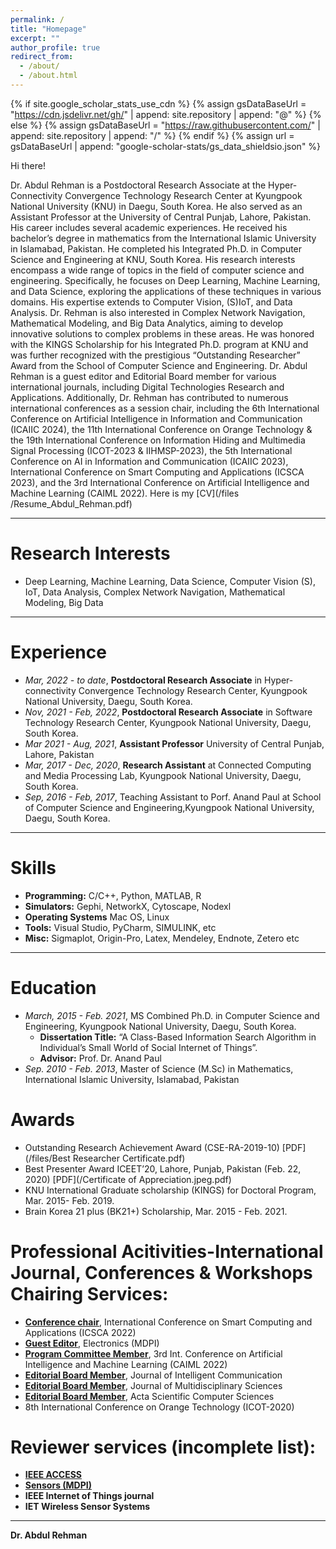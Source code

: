 ```yaml
---
permalink: /
title: "Homepage"
excerpt: ""
author_profile: true
redirect_from: 
  - /about/
  - /about.html
---
```


{% if site.google_scholar_stats_use_cdn %}
{% assign gsDataBaseUrl = "https://cdn.jsdelivr.net/gh/" | append: site.repository | append: "@" %}
{% else %}
{% assign gsDataBaseUrl = "https://raw.githubusercontent.com/" | append: site.repository | append: "/" %}
{% endif %}
{% assign url = gsDataBaseUrl | append: "google-scholar-stats/gs_data_shieldsio.json" %}

<span class='anchor' id='about-me'></span>


Hi there!

Dr. Abdul Rehman is a Postdoctoral Research Associate at the Hyper-Connectivity Convergence Technology Research
Center at Kyungpook National University (KNU) in Daegu, South Korea. He also served as an Assistant Professor at
the University of Central Punjab, Lahore, Pakistan. His career includes several academic experiences. He received his
bachelor’s degree in mathematics from the International Islamic University in Islamabad, Pakistan. He completed his
Integrated Ph.D. in Computer Science and Engineering at KNU, South Korea. His research interests encompass a wide
range of topics in the field of computer science and engineering. Specifically, he focuses on Deep Learning, Machine
Learning, and Data Science, exploring the applications of these techniques in various domains. His expertise extends to
Computer Vision, (S)IoT, and Data Analysis. Dr. Rehman is also interested in Complex Network Navigation, Mathematical
Modeling, and Big Data Analytics, aiming to develop innovative solutions to complex problems in these areas. He was
honored with the KINGS Scholarship for his Integrated Ph.D. program at KNU and was further recognized with the
prestigious “Outstanding Researcher” Award from the School of Computer Science and Engineering. Dr. Abdul Rehman
is a guest editor and Editorial Board member for various international journals, including Digital Technologies Research
and Applications. Additionally, Dr. Rehman has contributed to numerous international conferences as a session chair,
including the 6th International Conference on Artificial Intelligence in Information and Communication (ICAIIC 2024),
the 11th International Conference on Orange Technology & the 19th International Conference on Information Hiding
and Multimedia Signal Processing (ICOT-2023 & IIHMSP-2023), the 5th International Conference on AI in Information
and Communication (ICAIIC 2023), International Conference on Smart Computing and Applications (ICSCA 2023), and the
3rd International Conference on Artificial Intelligence and Machine Learning (CAIML 2022). Here is my [CV](/files
/Resume_Abdul_Rehman.pdf)

---

# Research Interests
- Deep Learning, Machine Learning, Data Science, Computer Vision (S), IoT, Data Analysis, Complex Network Navigation, Mathematical Modeling, Big Data

---

# Experience
- *Mar, 2022 - to date*, **Postdoctoral Research Associate** in Hyper-connectivity Convergence Technology Research Center, Kyungpook National University, Daegu, South Korea.
- *Nov, 2021 - Feb, 2022*, **Postdoctoral Research Associate** in Software Technology Research Center, Kyungpook National University, Daegu, South Korea.
- *Mar 2021 - Aug, 2021*, **Assistant Professor** University of Central Punjab, Lahore, Pakistan
- *Mar, 2017 - Dec, 2020*, **Research Assistant** at Connected Computing and Media Processing Lab, Kyungpook National University, Daegu, South Korea.
- *Sep, 2016 - Feb, 2017*, Teaching Assistant to Porf. Anand Paul at School of Computer Science and Engineering,Kyungpook National University, Daegu, South Korea.

---

# Skills
- **Programming:** C/C++, Python, MATLAB, R
- **Simulators:** Gephi, NetworkX, Cytoscape, Nodexl
- **Operating Systems** Mac OS, Linux
- **Tools:** Visual Studio, PyCharm, SIMULINK, etc
- **Misc:** Sigmaplot, Origin-Pro, Latex, Mendeley, Endnote, Zetero etc

---

# Education
- *March, 2015 - Feb. 2021*, MS Combined Ph.D. in Computer Science and Engineering, Kyungpook National University, Daegu, South Korea.
  - **Dissertation Title:** “A Class-Based Information Search Algorithm in Individual’s Small World of Social Internet of Things”.
  - **Advisor:** Prof. Dr. Anand Paul
- *Sep. 2010 - Feb. 2013*, Master of Science (M.Sc) in Mathematics, International Islamic University, Islamabad, Pakistan

# Awards
- Outstanding Research Achievement Award (CSE-RA-2019-10) [PDF](/files/Best Researcher Certificate.pdf)
- Best Presenter Award ICEET’20, Lahore, Punjab, Pakistan (Feb. 22, 2020) [PDF](/Certificate of Appreciation.jpeg.pdf)
- KNU International Graduate scholarship (KINGS) for Doctoral Program, Mar. 2015- Feb. 2019.
- Brain Korea 21 plus (BK21+) Scholarship, Mar. 2015 - Feb. 2021.

# Professional Acitivities-International Journal, Conferences & Workshops Chairing Services:

- [**Conference chair**](https://icsca2022.com/), International Conference on Smart Computing and Applications (ICSCA 2022)
- [**Guest Editor**](https://www.mdpi.com/journal/electronics/special_issues/49ZADXLAE1), Electronics (MDPI)
- [**Program Committee Member**](https://www.itcse2022.org/caiml/committee), 3rd Int. Conference on Artificial Intelligence and Machine Learning (CAIML 2022)
- [**Editorial Board Member**](https://ojs.ukscip.com/index.php/jic/about/editorialTeam), Journal of Intelligent Communication
- [**Editorial Board Member**](https://www.multidisciplines.com/journal_teams/dr-abdul-rehman/), Journal of Multidisciplinary Sciences
- [**Editorial Board Member**](https://actascientific.com/ASCS-EB.php), Acta Scientific Computer Sciences
- 8th International Conference on Orange Technology (ICOT-2020)

# Reviewer services (incomplete list):

- [**IEEE ACCESS**](https://ieeexplore.ieee.org/xpl/RecentIssue.jsp?punumber=6287639)
- [**Sensors (MDPI)**](https://www.mdpi.com/journal/sensors)
- **IEEE Internet of Things journal**
- **IET Wireless Sensor Systems**
 
---
**Dr. Abdul Rehman**
